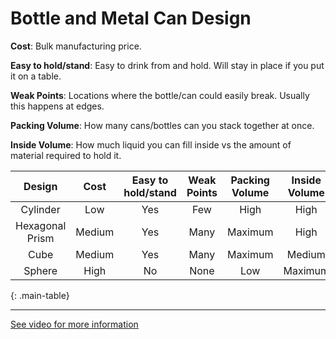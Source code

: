 # Bottle and Metal Can Design

**Cost**: Bulk manufacturing price.

**Easy to hold/stand**: Easy to drink from and hold. Will stay in place if you put it on a table.

**Weak Points**: Locations where the bottle/can could easily break. Usually this happens at edges.

**Packing Volume**: How many cans/bottles can you stack together at once.

**Inside Volume**: How much liquid you can fill inside vs the amount of material required to hold it.

Design | Cost | Easy to hold/stand | Weak Points | Packing Volume | Inside Volume
:---:|:---:|:---:|:---:|:---:|:---:
Cylinder | Low | Yes | Few | High | High
Hexagonal Prism | Medium | Yes | Many | Maximum | High
Cube | Medium | Yes | Many | Maximum | Medium
Sphere | High | No | None | Low | Maximum
{: .main-table}

---

[See video for more information](https://www.youtube.com/watch?v=hUhisi2FBuw)

<style>
  table.main-table tbody tr:nth-child(1) td:nth-child(2) { background-color: rgb(153, 255, 153); }
  table.main-table tbody tr:nth-child(1) td:nth-child(3) { background-color: rgb(153, 255, 153); }
  table.main-table tbody tr:nth-child(1) td:nth-child(4) { background-color: rgb(153, 255, 153); }
  table.main-table tbody tr:nth-child(1) td:nth-child(5) { background-color: rgb(153, 255, 153); }
  table.main-table tbody tr:nth-child(1) td:nth-child(6) { background-color: rgb(153, 255, 153); }
  table.main-table tbody tr:nth-child(2) td:nth-child(3) { background-color: rgb(153, 255, 153); }
  table.main-table tbody tr:nth-child(2) td:nth-child(4) { background-color: rgb(255, 153, 153); }
  table.main-table tbody tr:nth-child(2) td:nth-child(5) { background-color: rgb(153, 255, 153); }
  table.main-table tbody tr:nth-child(2) td:nth-child(6) { background-color: rgb(153, 255, 153); }
  table.main-table tbody tr:nth-child(3) td:nth-child(3) { background-color: rgb(153, 255, 153); }
  table.main-table tbody tr:nth-child(3) td:nth-child(4) { background-color: rgb(255, 153, 153); }
  table.main-table tbody tr:nth-child(3) td:nth-child(5) { background-color: rgb(153, 255, 153); }
  table.main-table tbody tr:nth-child(4) td:nth-child(2) { background-color: rgb(255, 153, 153); }
  table.main-table tbody tr:nth-child(4) td:nth-child(3) { background-color: rgb(255, 153, 153); }
  table.main-table tbody tr:nth-child(4) td:nth-child(4) { background-color: rgb(153, 255, 153); }
  table.main-table tbody tr:nth-child(4) td:nth-child(5) { background-color: rgb(255, 153, 153); }
  table.main-table tbody tr:nth-child(4) td:nth-child(6) { background-color: rgb(153, 255, 153); }
</style>
